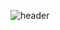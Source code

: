 ![header](https://capsule-render.vercel.app/api?type=rect&color=7f03fc&text=Hi!&desc=abcd&fontColor=000000&height=250&fontSize=100)
